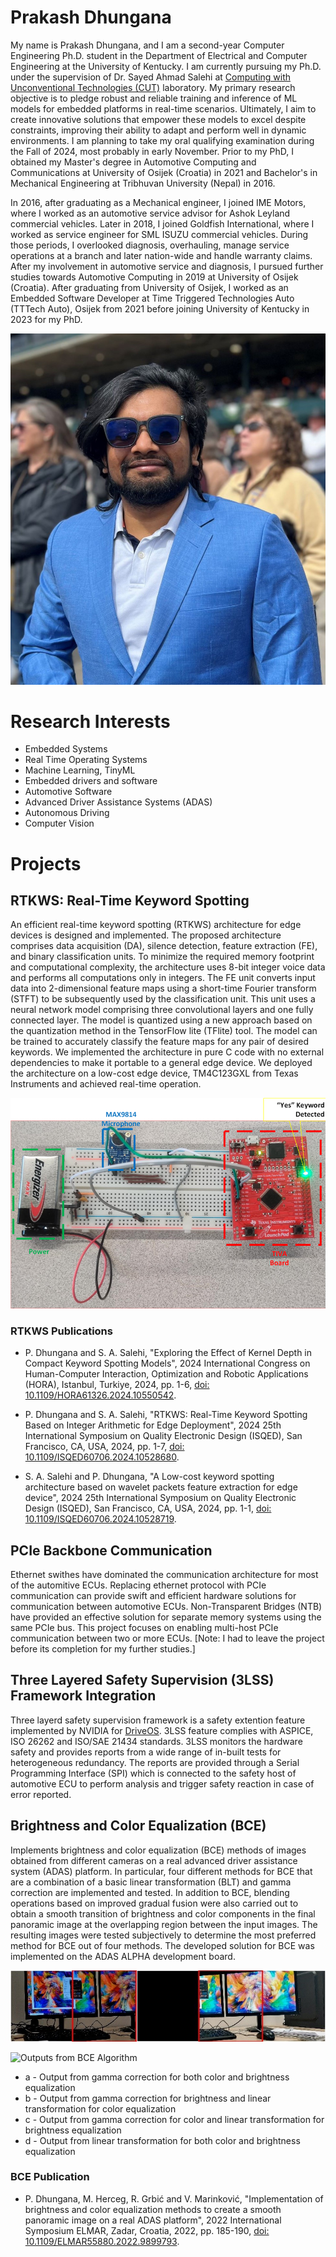 # Prakash Dhungana

My name is Prakash Dhungana, and I am a second-year Computer Engineering Ph.D. student in the Department of Electrical and Computer Engineering at the University of Kentucky. I am currently pursuing my Ph.D. under the supervision of Dr. Sayed Ahmad Salehi at [Computing with Unconventional Technologies (CUT)](https://salehi.engr.uky.edu/cut-lab) laboratory. My primary research objective is to pledge robust and reliable training and inference of ML models for embedded platforms in real-time scenarios. Ultimately, I aim to create innovative solutions that empower these models to excel despite constraints, improving their ability to adapt and perform well in dynamic environments. I am planning to take my oral qualifying examination during the Fall of 2024, most probably in early November. Prior to my PhD, I obtained my Master's degree in Automotive Computing and Communications at University of Osijek (Croatia) in 2021 and Bachelor's in Mechanical Engineering at Tribhuvan University (Nepal) in 2016.    

In 2016, after graduating as a Mechanical engineer, I joined IME Motors, where I worked as an automotive service advisor for Ashok Leyland commercial vehicles. Later in 2018, I joined Goldfish International, where I worked as service engineer for SML ISUZU commercial vehicles. During those periods, I overlooked diagnosis, overhauling, manage service operations at a branch and later nation-wide and handle warranty claims. After my involvement in automotive service and diagnosis, I pursued further studies towards Automotive Computing in 2019 at University of Osijek (Croatia). After graduating from University of Osijek, I worked as an Embedded Software Developer at Time Triggered Technologies Auto (TTTech Auto), Osijek from 2021 before joining University of Kentucky in 2023 for my PhD.  

![Input provided to BCE Algorithm](/assets/profile/profile_pic_1.jpg)

# Research Interests

* Embedded Systems
* Real Time Operating Systems
* Machine Learning, TinyML
* Embedded drivers and software
* Automotive Software
* Advanced Driver Assistance Systems (ADAS)
* Autonomous Driving
* Computer Vision

# Projects

## RTKWS: Real-Time Keyword Spotting

An efficient real-time keyword spotting (RTKWS) architecture for edge devices is designed and implemented. The proposed architecture comprises data acquisition (DA), silence detection, feature extraction (FE), and binary classification units. To minimize the required memory footprint and computational complexity, the architecture uses 8-bit integer voice data and performs all computations only in integers. The FE unit converts input data into 2-dimensional feature maps using a short-time Fourier transform (STFT) to be subsequently used by the classification unit. This unit uses a neural network model comprising three convolutional layers and one fully connected layer. The model is quantized using a new approach based on the quantization method in the TensorFlow lite (TFlite) tool. The model can be trained to accurately classify the feature maps for any pair of desired keywords. We implemented the architecture in pure C code with no external dependencies to make it portable to a general edge device. We deployed the architecture on a low-cost edge device, TM4C123GXL from Texas Instruments and achieved real-time operation.

![RTKWS Deployment Setup](/assets/publications/rtkws_deployment.bmp "RTKWS Deployment Setup")

### RTKWS Publications

* P. Dhungana and S. A. Salehi, "Exploring the Effect of Kernel Depth in Compact Keyword Spotting Models", 2024 International Congress on Human-Computer Interaction, Optimization and Robotic Applications (HORA), Istanbul, Turkiye, 2024, pp. 1-6, [doi: 10.1109/HORA61326.2024.10550542](https://ieeexplore.ieee.org/document/10550542).

* P. Dhungana and S. A. Salehi, "RTKWS: Real-Time Keyword Spotting Based on Integer Arithmetic for Edge Deployment", 2024 25th International Symposium on Quality Electronic Design (ISQED), San Francisco, CA, USA, 2024, pp. 1-7, [doi: 10.1109/ISQED60706.2024.10528680](https://ieeexplore.ieee.org/document/10528680).

* S. A. Salehi and P. Dhungana, "A Low-cost keyword spotting architecture based on wavelet packets feature extraction for edge device", 2024 25th International Symposium on Quality Electronic Design (ISQED), San Francisco, CA, USA, 2024, pp. 1-1, [doi: 10.1109/ISQED60706.2024.10528719](https://ieeexplore.ieee.org/document/10528719).

## PCIe Backbone Communication
Ethernet swithes have dominated the communication architecture for most of the automitive ECUs. Replacing ethernet protocol with  PCIe communication can provide swift and efficient hardware solutions for communication between automotive ECUs. Non-Transparent Bridges (NTB) have provided an effective solution for separate memory systems using the same PCIe bus. This project focuses on enabling multi-host PCIe communication between two or more ECUs. [Note: I had to leave the project before its completion for my further studies.]


## Three Layered Safety Supervision (3LSS) Framework Integration
Three layerd safety supervision framework is a safety extention feature implemented by NVIDIA for [DriveOS](https://developer.nvidia.com/drive/os). 3LSS feature complies with ASPICE, ISO 26262 and ISO/SAE 21434 standards. 3LSS monitors the hardware safety and provides reports from a wide range of in-built tests for heterogeneous redundancy. The reports are provided through a Serial Programming Interface (SPI) which is connected to the safety host of automotive ECU to perform analysis and trigger safety reaction in case of error reported. 

## Brightness and Color Equalization (BCE)

Implements brightness and color equalization (BCE) methods of images obtained from different cameras on a real advanced driver assistance system (ADAS) platform. In particular, four different methods for BCE that are a combination of a basic linear transformation (BLT) and gamma correction are implemented and tested. In addition to BCE, blending operations based on improved gradual fusion were also carried out to obtain a smooth transition of brightness and color components in the final panoramic image at the overlapping region between the input images. The resulting images were tested subjectively to determine the most preferred method for BCE out of four methods. The developed solution for BCE was implemented on the ADAS ALPHA development board.

![Inputs provided to BCE Algorithm](/assets/publications/bce_input.png "Input provided to BCE Algorithm")


![Outputs from BCE Algorithm](/assets/publications/bce_output.png "Outputs from BCE Algorithm")

* a - Output from gamma correction for both color and brightness equalization
* b - Output from gamma correction for brightness and linear transformation for color equalization
* c - Output from gamma correction for color and linear transformation for brightness equalization
* d - Output from linear transformation for both color and brightness equalization

### BCE Publication

* P. Dhungana, M. Herceg, R. Grbić and V. Marinković, "Implementation of brightness and color equalization methods to create a smooth panoramic image on a real ADAS platform", 2022 International Symposium ELMAR, Zadar, Croatia, 2022, pp. 185-190, [doi: 10.1109/ELMAR55880.2022.9899793](https://ieeexplore.ieee.org/document/9899793).




